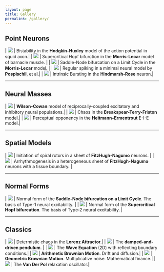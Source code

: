 ```yaml
---
layout: page
title: Gallery
permalink: /gallery/
---
```


## **Point Neurons**

| [<img src="HodgkinHuxley.gif"  class="galleryimg">](HodgkinHuxley.gif) | Bistability in the **Hodgkin-Huxley** model of the action potential in squid axon.|
| [<img src="MorrisLecarHopf.gif" class="galleryimg">](MorrisLecarHopf.gif) | Supercritical Hopf bifurction in the **Morris-Lecar** model of barnacle muscle. |
| [<img src="MorrisLecarSNLC.gif" class="galleryimg">](MorrisLecarSNLC.gif) | Saddle-Node bifurcation on a Limit Cycle in the **Morris-Lecar** model. |
| [<img src="Pospischil2008_RS.gif" class="galleryimg">](Pospischil2008_RS.gif) | Regular spiking in a minimal neural model by **Pospischil**, et al.|
| [<img src="HindmarshRoseDemo.gif" class="galleryimg">](HindmarshRoseDemo.gif) | Intrinsic Bursting in the **Hindmarsh-Rose** neuron.|

***

## **Neural Masses**

| [<img src="WilsonCowan0D.gif" class="galleryimg">](WilsonCowan0D.gif) | **Wilson-Cowan** model of reciprocally-coupled excitatory and inhibitory neural populations.|
| [<img src="BTF2003A.gif" class="galleryimg">](BTF2003A.gif) | Chaos in the **Breakspear-Terry-Friston** model.|
| [<img src="EIE0D.gif" class="galleryimg">](EIE0D.gif) | Perceptual opponency in the **Heitmann-Ermentrout** E-I-E model.|

***

## **Spatial Models**

| [<img src="FHN2D_dualrotor.gif" class="galleryimg">](FHN2D_dualrotor.gif) | Initiation of spiral rotors in a sheet of **FitzHugh-Nagumo** neurons. |
| [<img src="FHN2D_annulus.gif" class="galleryimg">](FHN2D_annulus.gif) | Arrhythmogenesis in a heterogeneous sheet of **FitzHugh-Nagumo** neurons with a tissue boundary. |

***

## **Normal Forms**

| [<img src="SNIC_XY.gif" class="galleryimg">](SNIC_XY.gif) | Normal form of the **Saddle-Node bifurcation on a Limit Cycle**. The basis of Type-1 neural excitability. |
| [<img src="HopfXY.gif" class="galleryimg">](HopfXY.gif) | Normal form of the **Supercritical Hopf bifurcation**. The basis of Type-2 neural excitability. |

***

## **Classics**

| [<img src="Lorenz.gif" class="galleryimg">](Lorenz.gif) | Determistic chaos in the **Lorenz Attractor**.|
| [<img src="Pendulum.gif" class="galleryimg">](Pendulum.gif) | The **damped-and-driven pendulum**. |
| [<img src="WaveEquation2D.gif" class="galleryimg">](WaveEquation2D.gif) | The **Wave Equation** (2D) with reflecting boundary conditions.|
| [<img src="BrownianMotionArithmetic.gif" class="galleryimg">](BrownianMotionArithmetic.gif) | **Arithmetic Brownian Motion**. Drift and diffusion.|
| [<img src="BrownianMotionGeometric.gif" class="galleryimg">](BrownianMotionGeometric.gif) | **Geometric Brownian Motion**. Multiplicative noise. Mathematical finance.|
| [<img src="VanDerPolDemo.gif" class="galleryimg">](VanDerPolDemo.gif) | The **Van Der Pol** relaxation oscillator.|

